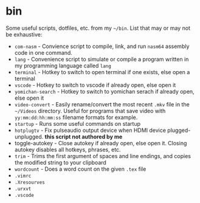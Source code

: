 # bin
Some useful scripts, dotfiles, etc. from my `~/bin`. List that may or may not be exhaustive:

* `com-nasm` - Convience script to compile, link, and run `nasm64` assembly
  code in one command.
* `lang` -  Convenience script to simulate or compile a program written in my
  programming language called `lang`
* `terminal` - Hotkey to switch to open terminal if one exists, else open
  a terminal
* `vscode` - Hotkey to switch to vscode if already open, else open it
* `yomichan-search` - Hotkey to switch to yomichan serach if already open, else open it
* `video-convert` - Easily rename/convert the most recent `.mkv` file in the
  `~/Videos` directory. Useful for programs that save video with
`yy:mm:dd:hh:mm:ss` filename formats for example.
* `startup` - Runs some useful commands on startup
* `hotplugtv` - Fix pulseaudio output device when HDMI device
  plugged-unplugged. **this script not authored by me**
* toggle-autokey - Close autokey if already open, else open it. Closing autokey
  disables all hotkeys, phrases, etc.
* `trim` - Trims the first argument of spaces and line endings, and copies the
  modified string to your clipboard
* `wordcount` - Does a word count on the given `.tex` file
* `.vimrc`
* `.Xresourves`
* `.urxvt`
* `.vscode`
